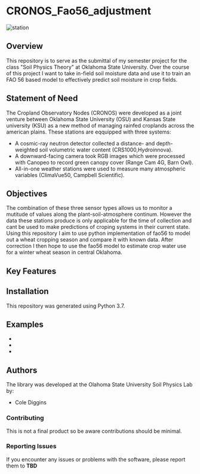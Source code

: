 # CRONOS_Fao56_adjustment
![station](https://github.com/colediggins/CRONOS_Fao56_adjustment/assets/157746115/499ff41e-80f6-4a3f-8b91-73728625a375)

## Overview
This repository is to serve as the submittal of my semester project for the class "Soil Physics Theory" at Oklahoma State University. Over the course of this project I want to take in-field soil moisture data and use it to train an FAO 56 based model to effectively predict soil moisture in crop fields.

## Statement of Need
The Cropland Observatory Nodes (CRONOS) were developed as a joint venture between Oklahoma State University (OSU) and Kansas State university (KSU) as a new method of managing rainfed croplands across the american plains. These stations are eqquipped with three systems:

- A cosmic-ray neutron detector collected a distance- and depth-weighted soil volumetric water content (CRS1000,Hydroinnova).
-  A downward-facing camera took RGB images which were processed with Canopeo to record green canopy cover (Range Cam 4G, Barn Owl).
-  All-in-one weather stations were used to measure many atmospheric variables (ClimaVue50, Campbell Scientific).

## Objectives

The combination of these three sensor types allows us to monitor a mutitude of values along the plant-soil-atmosphere continum. However the data these stations produce is only applicable for the time of collection and cant be used to make predictions of croping systems in their current state. Using this repository I aim to use python implementation of fao56 to model out a wheat cropping season and compare it with known data. After correction I then hope to use the fao56 model to estimate crop water use for a winter wheat season in central Oklahoma.

## Key Features


## Installation

This repository was generated using Python 3.7.

## Examples

- <!--[https://soilwater.github.io/crnpy/examples/stationary/example_RDT_station/](Processing and analyzing data from a stationary detector)-->
- <!--[https://soilwater.github.io/crnpy/examples/rover/Hydroinnova_rover_example/](Processing and analyzing data from a roving detector)-->
- <!--[https://soilwater.github.io/crnpy/examples/calibration/calibration/](Device-specific field calibration)-->

## Authors
The library was developed at the Olahoma State University Soil Physics Lab by:

- Cole Diggins

### Contributing
This is not a final product so be aware contributions should be minimal.

### Reporting Issues
If you encounter any issues or problems with the software, please report them to **TBD**
